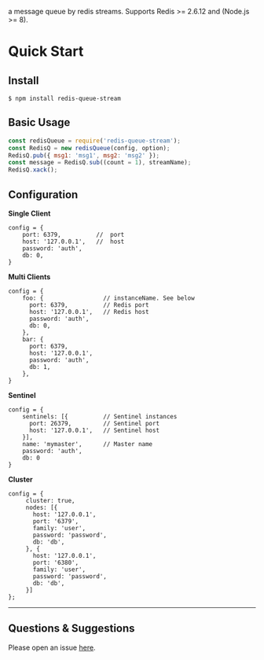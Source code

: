 a message queue by redis streams.
Supports Redis >= 2.6.12 and (Node.js >= 8).

# Quick Start

## Install

```shell
$ npm install redis-queue-stream
```

## Basic Usage

```javascript
const redisQueue = require('redis-queue-stream');
const RedisQ = new redisQueue(config, option);
RedisQ.pub({ msg1: 'msg1', msg2: 'msg2' });
const message = RedisQ.sub((count = 1), streamName);
RedisQ.xack();
```

## Configuration

**Single Client**

```
config = {
    port: 6379,          //  port
    host: '127.0.0.1',   //  host
    password: 'auth',
    db: 0,
}
```

**Multi Clients**

```
config = {
    foo: {                 // instanceName. See below
      port: 6379,          // Redis port
      host: '127.0.0.1',   // Redis host
      password: 'auth',
      db: 0,
    },
    bar: {
      port: 6379,
      host: '127.0.0.1',
      password: 'auth',
      db: 1,
    },
}
```

**Sentinel**

```
config = {
    sentinels: [{          // Sentinel instances
      port: 26379,         // Sentinel port
      host: '127.0.0.1',   // Sentinel host
    }],
    name: 'mymaster',      // Master name
    password: 'auth',
    db: 0
}
```

**Cluster**

```
config = {
     cluster: true,
     nodes: [{
       host: '127.0.0.1',
       port: '6379',
       family: 'user',
       password: 'password',
       db: 'db',
     }, {
       host: '127.0.0.1',
       port: '6380',
       family: 'user',
       password: 'password',
       db: 'db',
     }]
};
```

---

## Questions & Suggestions

Please open an issue [here](https://github.com/tong3jie/redis-queue-stream/issues).
